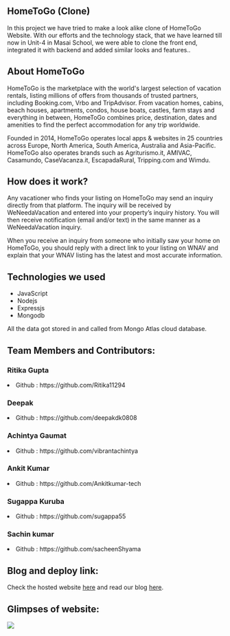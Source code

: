 ## HomeToGo (Clone)
In this project we have tried to make a look alike clone of HomeToGo Website. With our efforts and the technology stack, that we have learned till now in Unit-4 in Masai School, we were able to clone the front end, integrated it with backend and added similar looks and features..

## About HomeToGo
HomeToGo is the marketplace with the world's largest selection of vacation rentals, listing millions of offers from thousands of trusted partners, including Booking.com, Vrbo and TripAdvisor. From vacation homes, cabins, beach houses, apartments, condos, house boats, castles, farm stays and everything in between, HomeToGo combines price, destination, dates and amenities to find the perfect accommodation for any trip worldwide.

Founded in 2014, HomeToGo operates local apps & websites in 25 countries across Europe, North America, South America, Australia and Asia-Pacific. HomeToGo also operates brands such as Agriturismo.it, AMIVAC, Casamundo, CaseVacanza.it, EscapadaRural, Tripping.com and Wimdu.

## How does it work?
Any vacationer who finds your listing on HomeToGo may send an inquiry directly from that platform. The inquiry will be received by WeNeedaVacation and entered into your property’s inquiry history. You will then receive notification (email and/or text) in the same manner as a WeNeedaVacation inquiry.

When you receive an inquiry from someone who initially saw your home on HomeToGo, you should reply with a direct link to your listing on WNAV and explain that your WNAV listing has the latest and most accurate information.

## Technologies we used
<ul>
  <li>JavaScript</li>
  <li>Nodejs</li>
  <li>Expressjs</li>
  <li>Mongodb</li>
</ul>
All the data got stored in and called from Mongo Atlas cloud database.

## Team Members and Contributors:
<h3>Ritika Gupta</h3>
<li>Github : https://github.com/Ritika11294</li>
<h3>Deepak</h3>
<li>Github : https://github.com/deepakdk0808</li>
<h3>Achintya Gaumat</h3>
<li>Github : https://github.com/vibrantachintya</li>
<h3>Ankit Kumar</h3>
<li>Github : https://github.com/Ankitkumar-tech</li>
<h3>Sugappa Kuruba</h3>
<li>Github : https://github.com/sugappa55</li>
<h3>Sachin kumar</h3>
<li>Github : https://github.com/sacheenShyama</li>

## Blog and deploy link:


Check the hosted website [here](https://home2go-frontend-api.vercel.app/) and read our blog [here](https://medium.com/@vibrantachintya/hometogo-website-construct-week-unit-4-c2cd404624a3).

## Glimpses of website:

![](https://raw.githubusercontent.com/vibrantachintya/HomeToGo/master/images/screenshots.gif)
